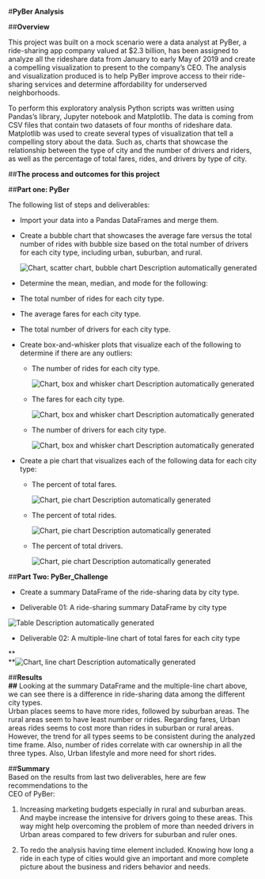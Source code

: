 #**PyBer Analysis** 

##**Overview**  

This project was built on a mock scenario were a data analyst at PyBer, a
ride-sharing app company valued at \$2.3 billion, has been assigned to analyze
all the rideshare data from January to early May of 2019 and create a compelling
visualization to present to the company’s CEO. The analysis and visualization
produced is to help PyBer improve access to their ride-sharing services and
determine affordability for underserved neighborhoods.   

To perform this exploratory analysis Python scripts was written using Pandas’s
library, Jupyter notebook and Matplotlib. The data is coming from CSV files that
contain two datasets of four months of rideshare data. Matplotlib was used to
create several types of visualization that tell a compelling story about the
data. Such as, charts that showcase the relationship between the type of city
and the number of drivers and riders, as well as the percentage of total fares,
rides, and drivers by type of city.

##**The process and outcomes for this project**  

##**Part one: PyBer**

The following list of steps and deliverables:

-   Import your data into a Pandas DataFrames and merge them.

-   Create a bubble chart that showcases the average fare versus the total
    number of rides with bubble size based on the total number of drivers for
    each city type, including urban, suburban, and rural.

    ![Chart, scatter chart, bubble chart Description automatically
    generated](Analysis_png/fig1.png)

-   Determine the mean, median, and mode for the following:

-   The total number of rides for each city type.

-   The average fares for each city type.

-   The total number of drivers for each city type.

-   Create box-and-whisker plots that visualize each of the following to
    determine if there are any outliers:

    -   The number of rides for each city type.

        ![Chart, box and whisker chart Description automatically
        generated](Analysis_png/fig2.png)

    -   The fares for each city type.

        ![Chart, box and whisker chart Description automatically
        generated](Analysis_png/fig3.png)

    -   The number of drivers for each city type.

        ![Chart, box and whisker chart Description automatically
        generated](Analysis_png/fig4.png)

-   Create a pie chart that visualizes each of the following data for each city
    type:

    -   The percent of total fares.

        ![Chart, pie chart Description automatically
        generated](Analysis_png/fig5.png)

    -   The percent of total rides.

        ![Chart, pie chart Description automatically
        generated](Analysis_png/fig6.png)

    -   The percent of total drivers.

        ![Chart, pie chart Description automatically
        generated](Analysis_png/fig7.png)

##**Part Two: PyBer_Challenge**

-   Create a summary DataFrame of the ride-sharing data by city type.

-   Deliverable 01: A ride-sharing summary DataFrame by city type

![Table Description automatically
generated](Analysis_png/summary.PNG)

-   Deliverable 02: A multiple-line chart of total fares for each city type

**  
**![Chart, line chart Description automatically
generated](Analysis_png/PyBer_fare_summary.png)

##**Results  
##** Looking at the summary DataFrame and the multiple-line chart above, we can
see there is a difference in ride-sharing data among the different city types.  
Urban places seems to have more rides, followed by suburban areas. The rural
areas seem to have least number or rides. Regarding fares, Urban areas rides
seems to cost more than rides in suburban or rural areas. However, the trend for
all types seems to be consistent during the analyzed time frame. Also, number of
rides correlate with car ownership in all the three types. Also, Urban lifestyle
and more need for short rides.

##**Summary**  
Based on the results from last two deliverables, here are few recommendations to
the   
CEO of PyBer:

1.  Increasing marketing budgets especially in rural and suburban areas. And
    maybe increase the intensive for drivers going to these areas. This way
    might help overcoming the problem of more than needed drivers in Urban areas
    compared to few drivers for suburban and ruler ones.

2.  To redo the analysis having time element included. Knowing how long a ride
    in each type of cities would give an important and more complete picture
    about the business and riders behavior and needs.
